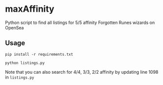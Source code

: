 # maxAffinity

Python script to find all listings for 5/5 affinity Forgotten Runes wizards on OpenSea

## Usage

`pip install -r requirements.txt`

`python listings.py`


Note that you can also search for 4/4, 3/3, 2/2 affinity by updating line 1098 in `listings.py`
